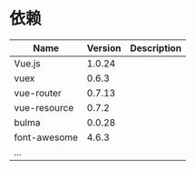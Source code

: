 # 依赖

| Name | Version | Description |  
| --- | --- | --- |  
| Vue.js | 1.0.24 |  |  
| vuex | 0.6.3 |  |  
| vue-router | 0.7.13 |  |  
| vue-resource | 0.7.2 |  |  
| bulma | 0.0.28 |  |  
| font-awesome | 4.6.3 |  |  
| ... |  |  |  


